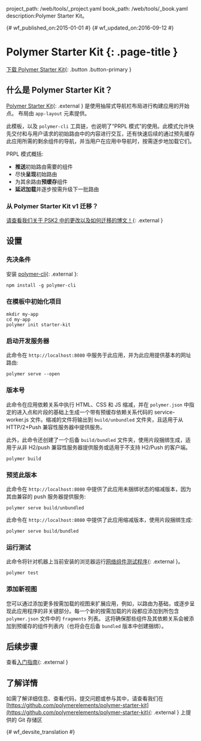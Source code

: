 project_path: /web/tools/_project.yaml
book_path: /web/tools/_book.yaml
description:Polymer Starter Kit。

{# wf_published_on:2015-01-01 #}
{# wf_updated_on:2016-09-12 #}

# Polymer Starter Kit {: .page-title }

[下载 Polymer Starter Kit](https://github.com/polymerelements/polymer-starter-kit/releases){: .button .button-primary }

## 什么是 Polymer Starter Kit？

[Polymer Starter Kit](https://github.com/PolymerElements/polymer-starter-kit){: .external } 是使用抽屉式导航栏布局进行构建应用的开始点。
布局由 `app-layout` 元素提供。


此模板，以及 `polymer-cli` 工具链，也说明了“PRPL 模式”的使用。此模式允许快先交付和与用户请求的初始路由中的内容进行交互，还有快速后续的通过预先缓存此应用所需的剩余组件的导航，并当用户在应用中导航时，按需逐步地加载它们。





PRPL 模式概括:

* **推送**初始路由需要的组件
* 尽快**呈现**初始路由
* 为其余路由**预缓存**组件
* **延迟加载**并逐步按需升级下一批路由

### 从 Polymer Starter Kit v1 迁移？

[请查看我们关于 PSK2 中的更改以及如何迁移的博文！](https://www.polymer-project.org/1.0/blog/2016-08-18-polymer-starter-kit-or-polymer-cli.html){: .external }

## 设置

### 先决条件

安装 [polymer-cli](https://github.com/Polymer/polymer-cli){: .external }:

    npm install -g polymer-cli

### 在模板中初始化项目

    mkdir my-app
    cd my-app
    polymer init starter-kit

### 启动开发服务器

此命令在 `http://localhost:8080` 中服务于此应用，并为此应用提供基本的网址路由:


    polymer serve --open


### 版本号

此命令在应用依赖关系中执行 HTML、CSS 和 JS 缩减，并在 `polymer.json` 中指定的进入点和片段的基础上生成一个带有预缓存依赖关系代码的 service-worker.js 文件。缩减的文件将输出到 `build/unbundled` 文件夹，且适用于从 HTTP/2+Push 兼容性服务器中提供服务。





此外，此命令还创建了一个后备 `build/bundled` 文件夹，使用片段捆绑生成，适用于从非 H2/push 兼容性服务器提供服务或适用于不支持 H2/Push 的客户端。



    polymer build

### 预览此版本

此命令在 `http://localhost:8080` 中提供了此应用未捆绑状态的缩减版本，因为其由兼容的 push 服务器提供服务:


    polymer serve build/unbundled

此命令在 `http://localhost:8080` 中提供了此应用缩减版本，使用片段捆绑生成:


    polymer serve build/bundled

### 运行测试

此命令将针对机器上当前安装的浏览器运行[网络组件测试程序](https://github.com/Polymer/web-component-tester){: .external }。



    polymer test

### 添加新视图

您可以通过添加更多按需加载的视图来扩展应用，例如，以路由为基础，或逐步呈现此应用程序的非关键部分。每一个新的按需加载的片段都应添加到所包含 `polymer.json` 文件中的 `fragments` 列表。
这将确保那些组件及其依赖关系会被添加到预缓存的组件列表内（也将会在后备 `bundled` 版本中创建捆绑）。



## 后续步骤

查看[入门指南](https://www.polymer-project.org/1.0/start/toolbox/set-up){: .external }

## 了解详情

如需了解详细信息、查看代码，提交问题或参与其中，请查看我们在 [https://github.com/polymerelements/polymer-starter-kit](https://github.com/polymerelements/polymer-starter-kit){: .external } 上提供的 Git 存储区



{# wf_devsite_translation #}
